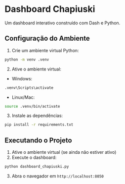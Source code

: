 # Dashboard Chapiuski

Um dashboard interativo construído com Dash e Python.

## Configuração do Ambiente

1. Crie um ambiente virtual Python:
```bash
python -m venv .venv
```

2. Ative o ambiente virtual:
- Windows:
```bash
.venv\Scripts\activate
```
- Linux/Mac:
```bash
source .venv/bin/activate
```

3. Instale as dependências:
```bash
pip install -r requirements.txt
```

## Executando o Projeto

1. Ative o ambiente virtual (se ainda não estiver ativo)
2. Execute o dashboard:
```bash
python dashboard_chapiuski.py
```
3. Abra o navegador em `http://localhost:8050`

